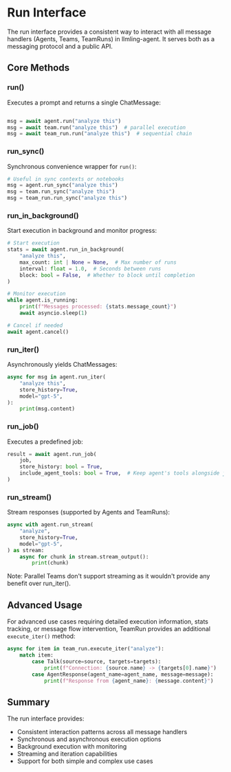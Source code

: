 # Run Interface

The run interface provides a consistent way to interact with all message handlers (Agents, Teams, TeamRuns) in llmling-agent.
It serves both as a messaging protocol and a public API.

## Core Methods

### run()

Executes a prompt and returns a single ChatMessage:

```python

msg = await agent.run("analyze this")
msg = await team.run("analyze this")  # parallel execution
msg = await team_run.run("analyze this")  # sequential chain
```

### run_sync()

Synchronous convenience wrapper for `run()`:

```python
# Useful in sync contexts or notebooks
msg = agent.run_sync("analyze this")
msg = team.run_sync("analyze this")
msg = team_run.run_sync("analyze this")
```

### run_in_background()

Start execution in background and monitor progress:

```python
# Start execution
stats = await agent.run_in_background(
    "analyze this",
    max_count: int | None = None,  # Max number of runs
    interval: float = 1.0,  # Seconds between runs
    block: bool = False,  # Whether to block until completion
)

# Monitor execution
while agent.is_running:
    print(f"Messages processed: {stats.message_count}")
    await asyncio.sleep(1)

# Cancel if needed
await agent.cancel()
```

### run_iter()

Asynchronously yields ChatMessages:

```python
async for msg in agent.run_iter(
    "analyze this",
    store_history=True,
    model="gpt-5",
):
    print(msg.content)
```

### run_job()

Executes a predefined job:

```python
result = await agent.run_job(
    job,
    store_history: bool = True,
    include_agent_tools: bool = True,  # Keep agent's tools alongside job tools
)
```

### run_stream()

Stream responses (supported by Agents and TeamRuns):

```python
async with agent.run_stream(
    "analyze",
    store_history=True,
    model="gpt-5",
) as stream:
    async for chunk in stream.stream_output():
        print(chunk)
```

Note: Parallel Teams don't support streaming as it wouldn't provide any benefit over run_iter().

## Advanced Usage

For advanced use cases requiring detailed execution information, stats tracking, or message flow intervention,
TeamRun provides an additional `execute_iter()` method:

```python
async for item in team_run.execute_iter("analyze"):
    match item:
        case Talk(source=source, targets=targets):
            print(f"Connection: {source.name} -> {targets[0].name}")
        case AgentResponse(agent_name=agent_name, message=message):
            print(f"Response from {agent_name}: {message.content}")
```

## Summary

The run interface provides:

- Consistent interaction patterns across all message handlers
- Synchronous and asynchronous execution options
- Background execution with monitoring
- Streaming and iteration capabilities
- Support for both simple and complex use cases
